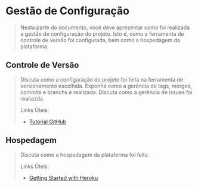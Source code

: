 # Gestão de Configuração

> Nesta parte do documento, você deve apresentar como foi realizada a
> gestão de configuração do projeto. Isto é, como a ferramenta de
> controle de versão foi configurada, bem como a hospedagem da
> plataforma.

## Controle de Versão

> Discuta como a configuração do projeto foi feita na ferramenta de
> versionamento escolhida. Exponha como a gerência de tags, merges,
> commits e branchs é realizada. Discuta como a gerência de issues foi
> realiazda.
>
> Links Úteis:
> - [Tutorial GitHub](https://guides.github.com/activities/hello-world/)

## Hospedagem

> Discuta como a hospedagem da plataforma foi feita.
>
> Links Úteis:
> - [Getting Started with Heroku](https://devcenter.heroku.com/start)
